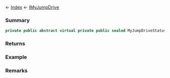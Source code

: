 ← [Index](Api-Index) ← [IMyJumpDrive](Sandbox.ModAPI.Ingame.IMyJumpDrive)

### Summary

```csharp
private public abstract virtual private public sealed MyJumpDriveStatus Status
```

### Returns

### Example

### Remarks

